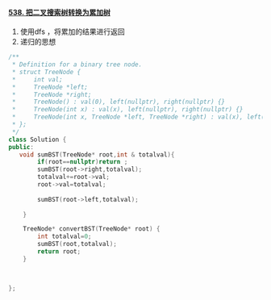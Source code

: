 #### [538. 把二叉搜索树转换为累加树](https://leetcode-cn.com/problems/convert-bst-to-greater-tree/)

1. 使用dfs ，将累加的结果进行返回
2. 递归的思想

```c++
/**
 * Definition for a binary tree node.
 * struct TreeNode {
 *     int val;
 *     TreeNode *left;
 *     TreeNode *right;
 *     TreeNode() : val(0), left(nullptr), right(nullptr) {}
 *     TreeNode(int x) : val(x), left(nullptr), right(nullptr) {}
 *     TreeNode(int x, TreeNode *left, TreeNode *right) : val(x), left(left), right(right) {}
 * };
 */
class Solution {
public:
   void sumBST(TreeNode* root,int & totalval){
        if(root==nullptr)return ;
        sumBST(root->right,totalval);
        totalval+=root->val;
        root->val=totalval;
        
        sumBST(root->left,totalval);
    
    }

    TreeNode* convertBST(TreeNode* root) {
        int totalval=0;
        sumBST(root,totalval);
        return root;
    }
 


};
```

